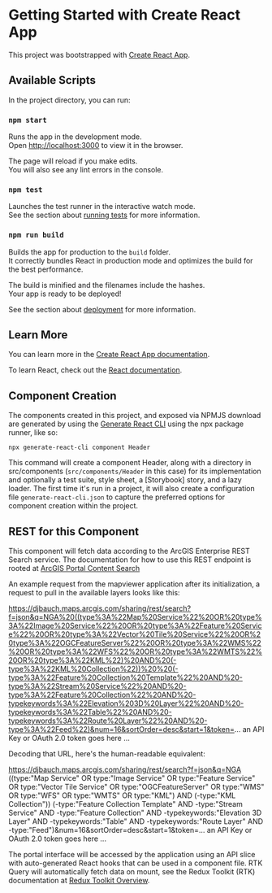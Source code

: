 # Getting Started with Create React App

This project was bootstrapped with [Create React App](https://github.com/facebook/create-react-app).

## Available Scripts

In the project directory, you can run:

### `npm start`

Runs the app in the development mode.\
Open [http://localhost:3000](http://localhost:3000) to view it in the browser.

The page will reload if you make edits.\
You will also see any lint errors in the console.

### `npm test`

Launches the test runner in the interactive watch mode.\
See the section about [running tests](https://facebook.github.io/create-react-app/docs/running-tests) for more information.

### `npm run build`

Builds the app for production to the `build` folder.\
It correctly bundles React in production mode and optimizes the build for the best performance.

The build is minified and the filenames include the hashes.\
Your app is ready to be deployed!

See the section about [deployment](https://facebook.github.io/create-react-app/docs/deployment) for more information.



## Learn More

You can learn more in the [Create React App documentation](https://facebook.github.io/create-react-app/docs/getting-started).

To learn React, check out the [React documentation](https://reactjs.org/).

## Component Creation
The components created in this project, and exposed via NPMJS download are generated by using the [Generate React CLI](https://dev.to/arminbro/generate-react-cli-1ooh) using the npx package runner, like so:

`npx generate-react-cli component Header`

This command will create a component Header, along with a directory in src/components (`src/components/Header` in this case) for its implementation and optionally a test suite, style sheet, a [Storybook] story, and a lazy loader. The first time it's run in a project, it will also create a configuration file `generate-react-cli.json` to capture the preferred options for component creation within the project.

## REST for this Component
This component will fetch data according to the ArcGIS Enterprise REST Search service. The documentation for how to use this REST endpoint is rooted at [ArcGIS Portal Content Search](https://developers.arcgis.com/documentation/mapping-apis-and-services/content-management/search/)


 An example request from the mapviewer application after its initialization, a request to pull in the available layers looks like this:

https://djbauch.maps.arcgis.com/sharing/rest/search?f=json&q=NGA%20((type%3A%22Map%20Service%22%20OR%20type%3A%22Image%20Service%22%20OR%20type%3A%22Feature%20Service%22%20OR%20type%3A%22Vector%20Tile%20Service%22%20OR%20type%3A%22OGCFeatureServer%22%20OR%20type%3A%22WMS%22%20OR%20type%3A%22WFS%22%20OR%20type%3A%22WMTS%22%20OR%20type%3A%22KML%22)%20AND%20(-type%3A%22KML%20Collection%22))%20%20(-type%3A%22Feature%20Collection%20Template%22%20AND%20-type%3A%22Stream%20Service%22%20AND%20-type%3A%22Feature%20Collection%22%20AND%20-typekeywords%3A%22Elevation%203D%20Layer%22%20AND%20-typekeywords%3A%22Table%22%20AND%20-typekeywords%3A%22Route%20Layer%22%20AND%20-type%3A%22Feed%22)&num=16&sortOrder=desc&start=1&token=... an API Key or OAuth 2.0 token goes here ...

Decoding that URL, here's the human-readable equivalent:

https://djbauch.maps.arcgis.com/sharing/rest/search?f=json&q=NGA ((type:"Map Service" OR type:"Image Service" OR type:"Feature Service" OR type:"Vector Tile Service" OR type:"OGCFeatureServer" OR type:"WMS" OR type:"WFS" OR type:"WMTS" OR type:"KML") AND (-type:"KML Collection"))  (-type:"Feature Collection Template" AND -type:"Stream Service" AND -type:"Feature Collection" AND -typekeywords:"Elevation 3D Layer" AND -typekeywords:"Table" AND -typekeywords:"Route Layer" AND -type:"Feed")&num=16&sortOrder=desc&start=1&token=... an API Key or OAuth 2.0 token goes here ...

The portal interface will be accessed by the application using an API slice with auto-generated React hooks that can be used in a component file. RTK Query will automatically fetch data on mount, see the Redux Toolkit (RTK) documentation at [Redux Toolkit Overview](https://redux-toolkit.js.org/rtk-query/overview).
